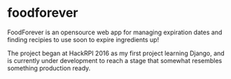 # foodforever


FoodForever is an opensource web app for managing expiration dates and finding recipies to use soon to expire ingredients up!

The project began at HackRPI 2016 as my first project learning Django, and is currently under development to reach a stage that somewhat resembles something production ready.
